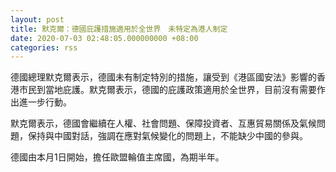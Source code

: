 ```yaml
---
layout: post
title: 默克爾：德國庇護措施適用於全世界　未特定為港人制定
date: 2020-07-03 02:48:05.000000000 +08:00
categories: rss
---
```


德國總理默克爾表示，德國未有制定特別的措施，讓受到《港區國安法》影響的香港市民到當地庇護。默克爾表示，德國的庇護政策適用於全世界，目前沒有需要作出進一步行動。

默克爾表示，德國會繼續在人權、社會問題、保障投資者、互惠貿易關係及氣候問題，保持與中國對話，強調在應對氣候變化的問題上，不能缺少中國的參與。

德國由本月1日開始，擔任歐盟輪值主席國，為期半年。
